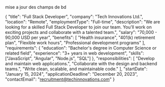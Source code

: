 mise a jour des champs de bd

{
  "title": "Full Stack Developer",
  "company": "Tech Innovations Ltd.",
  "location": "Remote",
  "employmentType": "Full-time",
  "description": "We are looking for a skilled Full Stack Developer to join our team. You'll work on exciting projects and collaborate with a talented team.",
  "salary": "70,000 - 90,000 USD per year",
  "benefits": [
    "Health insurance",
    "401(k) retirement plan",
    "Flexible work hours",
    "Professional development programs"
  ],
  "requirements": {
    "education": "Bachelor's degree in Computer Science or related field",
    "experience": "3+ years in web development",
    "skills": ["JavaScript", "Angular", "Node.js", "SQL"]
  },
  "responsibilities": [
    "Develop and maintain web applications.",
    "Collaborate with the design and backend teams.",
    "Write clean, scalable, and maintainable code."
  ],
  "startDate": "January 15, 2024",
  "applicationDeadline": "December 20, 2023",
  "contactEmail": "recruitment@techinnovations.com"
}
